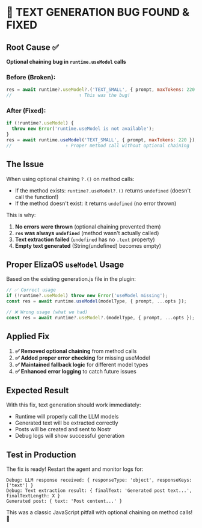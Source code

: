 # 🐛 TEXT GENERATION BUG FOUND & FIXED

## Root Cause ✅

**Optional chaining bug in `runtime.useModel` calls**

### Before (Broken):
```javascript
res = await runtime?.useModel?.('TEXT_SMALL', { prompt, maxTokens: 220 });
//                         ↑ This was the bug! 
```

### After (Fixed):
```javascript
if (!runtime?.useModel) {
  throw new Error('runtime.useModel is not available');
}
res = await runtime.useModel('TEXT_SMALL', { prompt, maxTokens: 220 });
//                    ↑ Proper method call without optional chaining
```

## The Issue

When using optional chaining `?.()` on method calls:
- If the method exists: `runtime?.useModel?.()` returns `undefined` (doesn't call the function!)
- If the method doesn't exist: it returns `undefined` (no error thrown)

This is why:
1. **No errors were thrown** (optional chaining prevented them)
2. **`res` was always `undefined`** (method wasn't actually called)
3. **Text extraction failed** (`undefined` has no `.text` property)
4. **Empty text generated** (String(undefined) becomes empty)

## Proper ElizaOS `useModel` Usage

Based on the existing generation.js file in the plugin:

```javascript
// ✅ Correct usage
if (!runtime?.useModel) throw new Error('useModel missing');
const res = await runtime.useModel(modelType, { prompt, ...opts });

// ❌ Wrong usage (what we had)
const res = await runtime?.useModel?.(modelType, { prompt, ...opts });
```

## Applied Fix

1. **✅ Removed optional chaining** from method calls
2. **✅ Added proper error checking** for missing useModel
3. **✅ Maintained fallback logic** for different model types
4. **✅ Enhanced error logging** to catch future issues

## Expected Result

With this fix, text generation should work immediately:
- Runtime will properly call the LLM models
- Generated text will be extracted correctly  
- Posts will be created and sent to Nostr
- Debug logs will show successful generation

## Test in Production

The fix is ready! Restart the agent and monitor logs for:
```
Debug: LLM response received: { responseType: 'object', responseKeys: ['text'] }
Debug: Text extraction result: { finalText: 'Generated post text...', finalTextLength: X }
Generated post: { text: 'Post content...' }
```

This was a classic JavaScript pitfall with optional chaining on method calls! 🎉
